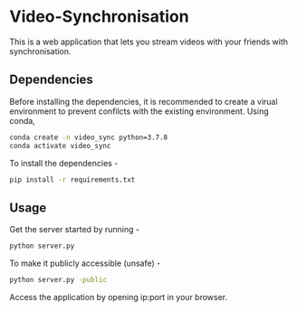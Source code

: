 # Video-Synchronisation

This is a web application that lets you stream videos with your friends with synchronisation. 

## Dependencies

Before installing the dependencies, it is recommended to create a virual environment to prevent confilcts with the existing environment. Using conda, 

```bash
conda create -n video_sync python=3.7.8
conda activate video_sync
``` 

To install the dependencies - 
```bash
pip install -r requirements.txt
```

## Usage

Get the server started by running - 

```bash
python server.py 
```

To make it publicly accessible (unsafe) - 
```bash
python server.py -public
```

Access the application by opening ip:port in your browser. 

